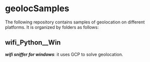 # geolocSamples

The following repository contains samples of geolocation on different platforms. It is organized by folders as follows:
 
## wifi_Python__Win

**_wifi sniffer for windows_**: it uses GCP to solve geolocation.
